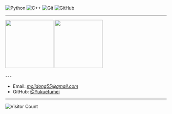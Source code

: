 ![Python](https://img.shields.io/badge/Python-3776AB.svg?style=for-the-badge&logo=python&logoColor=white)
![C++](https://img.shields.io/badge/C++-00599C.svg?style=for-the-badge&logo=cplusplus&logoColor=white)
![Git](https://img.shields.io/badge/Git-F05032.svg?style=for-the-badge&logo=git&logoColor=white)
![GitHub](https://img.shields.io/badge/GitHub-181717.svg?style=for-the-badge&logo=github&logoColor=white)

---

<p align="left">
  <img src="https://github-readme-stats.vercel.app/api?username=Yukuefumei&show_icons=true&theme=tokyonight" height="150"/>
  <img src="https://github-readme-stats.vercel.app/api/top-langs/?username=Yukuefumei&layout=compact&theme=tokyonight" height="150"/>
</p>
---

- Email: *mojidong55@gmail.com*  
- GitHub: [@Yukuefumei](https://github.com/Yukuefumei)

---

![Visitor Count](https://komarev.com/ghpvc/?username=Yukuefumei&style=flat-square&color=blue)

